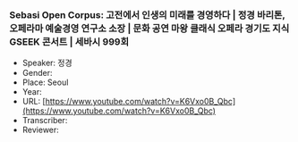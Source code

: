 ### Sebasi Open Corpus: 고전에서 인생의 미래를 경영하다 | 정경 바리톤, 오페라마 예술경영 연구소 소장  | 문화 공연 마왕 클래식 오페라 경기도 지식 GSEEK 콘서트  | 세바시 999회

- Speaker: 정경 
- Gender: 
- Place: Seoul
- Year: 
- URL: [https://www.youtube.com/watch?v=K6Vxo0B_Qbc](https://www.youtube.com/watch?v=K6Vxo0B_Qbc)
- Transcriber: 
- Reviewer: 


